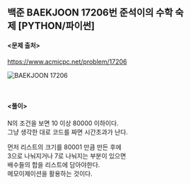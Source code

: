 ## 백준 BAEKJOON 17206번 준석이의 수학 숙제 [PYTHON/파이썬]

#### <문제 출처><br>
https://www.acmicpc.net/problem/17206

![BAEKJOON 17206](https://blog.kakaocdn.net/dn/W3uJb/btsDZKjsA7k/dDm16WssnMMjuXkFG4T4Kk/img.png)

<br>

#### <풀이><br>

N의 조건을 보면 10 이상 80000 이하이다.  
그냥 생각한 대로 코드를 짜면 시간초과가 난다.  

먼저 리스트의 크기를 80001 만큼 만든 후에  
3으로 나눠지거나 7로 나눠지는 부분이 있으면  
배수들의 합을 리스트에 담아야한다.  
메모이제이션을 활용하는 것이다.  
